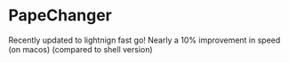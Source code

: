# PapeChanger
Recently updated to lightnign fast go!
Nearly a 10% improvement in speed (on macos) (compared to shell version)
